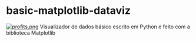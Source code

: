 # basic-matplotlib-dataviz
[![profits.png](https://i.postimg.cc/nzPb173H/profits.png)](https://postimg.cc/XGdzjZMh)
Visualizador de dados básico escrito em Python e feito com a biblioteca Matplotlib
